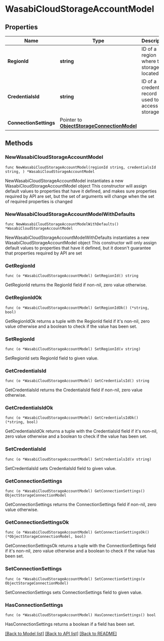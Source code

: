 # WasabiCloudStorageAccountModel

## Properties

Name | Type | Description | Notes
------------ | ------------- | ------------- | -------------
**RegionId** | **string** | ID of a region where the storage is located. | 
**CredentialsId** | **string** | ID of a credentials record used to access the storage. | 
**ConnectionSettings** | Pointer to [**ObjectStorageConnectionModel**](ObjectStorageConnectionModel.md) |  | [optional] 

## Methods

### NewWasabiCloudStorageAccountModel

`func NewWasabiCloudStorageAccountModel(regionId string, credentialsId string, ) *WasabiCloudStorageAccountModel`

NewWasabiCloudStorageAccountModel instantiates a new WasabiCloudStorageAccountModel object
This constructor will assign default values to properties that have it defined,
and makes sure properties required by API are set, but the set of arguments
will change when the set of required properties is changed

### NewWasabiCloudStorageAccountModelWithDefaults

`func NewWasabiCloudStorageAccountModelWithDefaults() *WasabiCloudStorageAccountModel`

NewWasabiCloudStorageAccountModelWithDefaults instantiates a new WasabiCloudStorageAccountModel object
This constructor will only assign default values to properties that have it defined,
but it doesn't guarantee that properties required by API are set

### GetRegionId

`func (o *WasabiCloudStorageAccountModel) GetRegionId() string`

GetRegionId returns the RegionId field if non-nil, zero value otherwise.

### GetRegionIdOk

`func (o *WasabiCloudStorageAccountModel) GetRegionIdOk() (*string, bool)`

GetRegionIdOk returns a tuple with the RegionId field if it's non-nil, zero value otherwise
and a boolean to check if the value has been set.

### SetRegionId

`func (o *WasabiCloudStorageAccountModel) SetRegionId(v string)`

SetRegionId sets RegionId field to given value.


### GetCredentialsId

`func (o *WasabiCloudStorageAccountModel) GetCredentialsId() string`

GetCredentialsId returns the CredentialsId field if non-nil, zero value otherwise.

### GetCredentialsIdOk

`func (o *WasabiCloudStorageAccountModel) GetCredentialsIdOk() (*string, bool)`

GetCredentialsIdOk returns a tuple with the CredentialsId field if it's non-nil, zero value otherwise
and a boolean to check if the value has been set.

### SetCredentialsId

`func (o *WasabiCloudStorageAccountModel) SetCredentialsId(v string)`

SetCredentialsId sets CredentialsId field to given value.


### GetConnectionSettings

`func (o *WasabiCloudStorageAccountModel) GetConnectionSettings() ObjectStorageConnectionModel`

GetConnectionSettings returns the ConnectionSettings field if non-nil, zero value otherwise.

### GetConnectionSettingsOk

`func (o *WasabiCloudStorageAccountModel) GetConnectionSettingsOk() (*ObjectStorageConnectionModel, bool)`

GetConnectionSettingsOk returns a tuple with the ConnectionSettings field if it's non-nil, zero value otherwise
and a boolean to check if the value has been set.

### SetConnectionSettings

`func (o *WasabiCloudStorageAccountModel) SetConnectionSettings(v ObjectStorageConnectionModel)`

SetConnectionSettings sets ConnectionSettings field to given value.

### HasConnectionSettings

`func (o *WasabiCloudStorageAccountModel) HasConnectionSettings() bool`

HasConnectionSettings returns a boolean if a field has been set.


[[Back to Model list]](../README.md#documentation-for-models) [[Back to API list]](../README.md#documentation-for-api-endpoints) [[Back to README]](../README.md)


